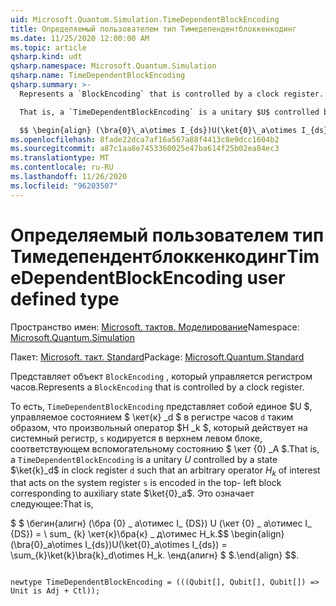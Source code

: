 ```yaml
---
uid: Microsoft.Quantum.Simulation.TimeDependentBlockEncoding
title: Определяемый пользователем тип Тимедепендентблоккенкодинг
ms.date: 11/25/2020 12:00:00 AM
ms.topic: article
qsharp.kind: udt
qsharp.namespace: Microsoft.Quantum.Simulation
qsharp.name: TimeDependentBlockEncoding
qsharp.summary: >-
  Represents a `BlockEncoding` that is controlled by a clock register.

  That is, a `TimeDependentBlockEncoding` is a unitary $U$ controlled by a state $\ket{k}_d$ in clock register `d` such that an arbitrary operator $H_k$ of interest that acts on the system register `s` is encoded in the top- left block corresponding to auxiliary state $\ket{0}_a$. That is,

  $$ \begin{align} (\bra{0}\_a\otimes I_{ds})U(\ket{0}\_a\otimes I_{ds}) = \sum_{k}\ket{k}\bra{k}\_d\otimes H_k. \end{align} $$.
ms.openlocfilehash: 8fade22dca7af16a567a88f4413c8e9dcc1604b2
ms.sourcegitcommit: a87c1aa8e7453360025e47ba614f25b02ea84ec3
ms.translationtype: MT
ms.contentlocale: ru-RU
ms.lasthandoff: 11/26/2020
ms.locfileid: "96203507"
---
```

# <a name="timedependentblockencoding-user-defined-type"></a><span data-ttu-id="de2a9-102">Определяемый пользователем тип Тимедепендентблоккенкодинг</span><span class="sxs-lookup"><span data-stu-id="de2a9-102">TimeDependentBlockEncoding user defined type</span></span>

<span data-ttu-id="de2a9-103">Пространство имен: [Microsoft. тактов. Моделирование](xref:Microsoft.Quantum.Simulation)</span><span class="sxs-lookup"><span data-stu-id="de2a9-103">Namespace: [Microsoft.Quantum.Simulation](xref:Microsoft.Quantum.Simulation)</span></span>

<span data-ttu-id="de2a9-104">Пакет: [Microsoft. такт. Standard](https://nuget.org/packages/Microsoft.Quantum.Standard)</span><span class="sxs-lookup"><span data-stu-id="de2a9-104">Package: [Microsoft.Quantum.Standard](https://nuget.org/packages/Microsoft.Quantum.Standard)</span></span>


<span data-ttu-id="de2a9-105">Представляет объект `BlockEncoding` , который управляется регистром часов.</span><span class="sxs-lookup"><span data-stu-id="de2a9-105">Represents a `BlockEncoding` that is controlled by a clock register.</span></span>

<span data-ttu-id="de2a9-106">То есть, `TimeDependentBlockEncoding` представляет собой единое $U $, управляемое состоянием $ \кет{к} _d $ в регистре часов `d` таким образом, что произвольный оператор $H _k $, который действует на системный регистр, `s` кодируется в верхнем левом блоке, соответствующем вспомогательному состоянию $ \кет {0} _A $.</span><span class="sxs-lookup"><span data-stu-id="de2a9-106">That is, a `TimeDependentBlockEncoding` is a unitary $U$ controlled by a state $\ket{k}_d$ in clock register `d` such that an arbitrary operator $H_k$ of interest that acts on the system register `s` is encoded in the top- left block corresponding to auxiliary state $\ket{0}_a$.</span></span> <span data-ttu-id="de2a9-107">Это означает следующее:</span><span class="sxs-lookup"><span data-stu-id="de2a9-107">That is,</span></span>

<span data-ttu-id="de2a9-108">$ $ \бегин{алигн} (\бра {0} \_ а\отимес I_ {DS}) U (\кет {0} \_ а\отимес I_ {DS}) = \ sum_ {k} \кет{к}\бра{к} \_ д\отимес H_k.</span><span class="sxs-lookup"><span data-stu-id="de2a9-108">$$ \begin{align} (\bra{0}\_a\otimes I_{ds})U(\ket{0}\_a\otimes I_{ds}) = \sum_{k}\ket{k}\bra{k}\_d\otimes H_k.</span></span>
<span data-ttu-id="de2a9-109">\енд{алигн} $ $.</span><span class="sxs-lookup"><span data-stu-id="de2a9-109">\end{align} $$.</span></span>

```qsharp

newtype TimeDependentBlockEncoding = (((Qubit[], Qubit[], Qubit[]) => Unit is Adj + Ctl));
```

